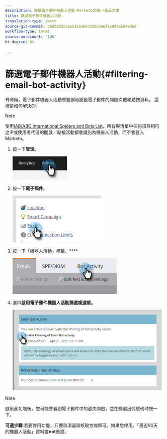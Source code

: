 ```yaml
---
description: 篩選電子郵件機器人活動-Marketo文檔——產品文檔
title: 篩選電子郵件機器人活動
translation-type: tm+mt
source-git-commit: 35ab8d353a2518a1603cb508a6f8c0ea650483e4
workflow-type: tm+mt
source-wordcount: '136'
ht-degree: 0%

---
```


# 篩選電子郵件機器人活動{#filtering-email-bot-activity}

有時候，電子郵件機器人活動會錯誤地膨脹電子郵件的開啟次數和點按資料。 這裡是如何解決的。

>[!NOTE]
>
>使用[IAB/ABC International Spiders and Bots List](https://www.iab.com/guidelines/iab-abc-international-spiders-bots-list/)，所有與清單中任何項目相符之IP或使用者代理的開啟／點按活動都會識別為機器人活動，而不會登入Marketo。

1. 按一下&#x200B;**管理**。

   ![](assets/filtering-email-bot-activity-1.png)

1. 按一下&#x200B;**電子郵件**。

   ![](assets/filtering-email-bot-activity-2.png)

1. 按一下「機器人活動」標籤。****

   ![](assets/filtering-email-bot-activity-3.png)

1. 選中&#x200B;**啟用電子郵件機器人活動篩選複選框。**

   ![](assets/filtering-email-bot-activity-4.png)

>[!NOTE]
>
>啟用此功能後，您可能會看到電子郵件中的遺失開啟，並在篩選出假號碼時按一下。

**可選步驟**:若要停用功能，只要取消選取核取方塊即可。如果您停用，「最近90天的機器人活動」資料會&#x200B;**not**&#x200B;重設。

